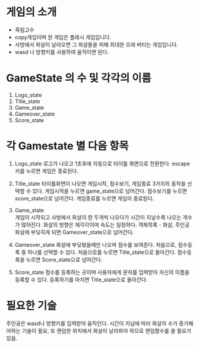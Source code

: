 # 게임의 소개
- 죽림고수
- copy게임이며 원 게임은 플래시 게임입니다.
- 사방에서 화살이 날라오면 그 화살들을 피해 최대한 오래 버티는 게임입니다. 
- wasd 나 방향키를 사용하여 움직이면 된다.

# GameState 의 수 및 각각의 이름
1. Logo_state
2. Title_state
3. Game_state
4. Gameover_state
5. Score_state

# 각 Gamestate 별 다음 항목
1. Logo_state 
 로고가 나오고 1초후에 자동으로 타이틀 화면으로 전환한다.
 escape키를 누르면 게임은 종료된다. 

2. Title_state
 타이틀화면이 나오면 게임시작, 점수보기, 게임종료 3가지의 동작을 선택할 수 있다.
 게임시작을 누르면 game_state으로 넘어간다.
 점수보기를 누르면 score_state으로 넘어간다.
 게임종료를 누르면 게임이 종료된다.

3. Game_state  
 게임이 시작되고 사방에서 화살이 한 두개씩 나오다가 시간이 지날수록 나오는 개수가 많아진다. 화살의 방향은 제각각이며 속도는 일정하다. 
 객체목록 - 화살, 주인공
 화살에 부딪히게 되면 Gameover_state으로 넘어간다.

4. Gameover_state
 화살에 부딪혔을때만 나오며 점수를 보여준다. 처음으로, 점수등록 중 하나를 선택할 수 있다.
처음으로를 누르면 Title_state으로 돌아간다.
점수등록을 누르면 Score_state으로 넘어간다.  

5. Score_state
 점수를 등록하는 곳이며 사용자에게 문자를 입력받아 자신의 이름을 등록할 수 있다. 
등록하기를 마치면 Title_state으로 돌아간다. 


# 필요한 기술
 주인공은 wasd나 방향키를 입력받아 움직인다.
 시간이 지남에 따라 화살의 수가 증가해야하는 기술이 필요,
 또 랜덤한 위치에서 화살이 날라와야 하므로 랜덤함수를 쓸 필요가 있음.
